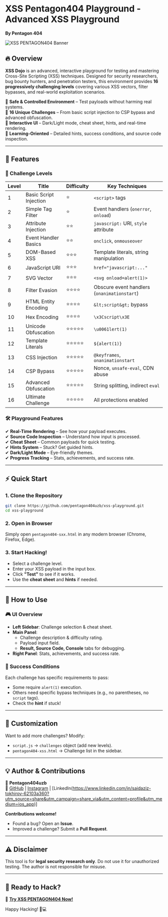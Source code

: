 # **XSS Pentagon404 Playground - Advanced XSS Playground**  
**By Pentagon 404**  

![XSS PENTAGON404 Banner]([https://i.imgur.com/xyz1234.png](https://codeby.net/blogs/wp-content/uploads/2017/04/042917_2021_XSSRCEX1.jpg))  

## **🔥 Overview**  
**XSS Dojo** is an advanced, interactive playground for testing and mastering Cross-Site Scripting (XSS) techniques. Designed for security researchers, bug bounty hunters, and penetration testers, this environment provides **16 progressively challenging levels** covering various XSS vectors, filter bypasses, and real-world exploitation scenarios.  

🔹 **Safe & Controlled Environment** – Test payloads without harming real systems.  
🔹 **16 Unique Challenges** – From basic script injection to CSP bypass and advanced obfuscation.  
🔹 **Interactive UI** – Dark/Light mode, cheat sheet, hints, and real-time rendering.  
🔹 **Learning-Oriented** – Detailed hints, success conditions, and source code inspection.  

---

## **🚀 Features**  

### **🎯 Challenge Levels**  
| Level | Title | Difficulty | Key Techniques |
|-------|-------|------------|----------------|
| 1 | Basic Script Injection | ⭐ | `<script>` tags |
| 2 | Simple Tag Filter | ⭐ | Event handlers (`onerror`, `onload`) |
| 3 | Attribute Injection | ⭐⭐ | `javascript:` URI, `style` attribute |
| 4 | Event Handler Basics | ⭐⭐ | `onclick`, `onmouseover` |
| 5 | DOM-Based XSS | ⭐⭐⭐ | Template literals, string manipulation |
| 6 | JavaScript URI | ⭐⭐⭐ | `href="javascript:..."` |
| 7 | SVG Vector | ⭐⭐⭐ | `<svg onload=alert(1)>` |
| 8 | Filter Evasion | ⭐⭐⭐⭐ | Obscure event handlers (`onanimationstart`) |
| 9 | HTML Entity Encoding | ⭐⭐⭐⭐ | `&lt;script&gt;` bypass |
| 10 | Hex Encoding | ⭐⭐⭐⭐ | `\x3Cscript\x3E` |
| 11 | Unicode Obfuscation | ⭐⭐⭐⭐⭐ | `\u0061lert(1)` |
| 12 | Template Literals | ⭐⭐⭐⭐⭐ | `${alert(1)}` |
| 13 | CSS Injection | ⭐⭐⭐⭐⭐ | `@keyframes`, `onanimationstart` |
| 14 | CSP Bypass | ⭐⭐⭐⭐⭐ | Nonce, `unsafe-eval`, CDN abuse |
| 15 | Advanced Obfuscation | ⭐⭐⭐⭐⭐ | String splitting, indirect `eval` |
| 16 | Ultimate Challenge | ⭐⭐⭐⭐⭐ | All protections enabled |

### **🛠️ Playground Features**  
✔ **Real-Time Rendering** – See how your payload executes.  
✔ **Source Code Inspection** – Understand how input is processed.  
✔ **Cheat Sheet** – Common payloads for quick testing.  
✔ **Hints System** – Stuck? Get guided hints.  
✔ **Dark/Light Mode** – Eye-friendly themes.  
✔ **Progress Tracking** – Stats, achievements, and success rate.  

---

## **⚡ Quick Start**  

### **1. Clone the Repository**  
```bash
git clone https://github.com/pentagon404uzb/xss-playground.git
cd xss-playground
```

### **2. Open in Browser**  
Simply open `pentagon404-sxx.html` in any modern browser (Chrome, Firefox, Edge).  

### **3. Start Hacking!**  
- Select a challenge level.  
- Enter your XSS payload in the input box.  
- Click **"Test"** to see if it works.  
- Use the **cheat sheet** and **hints** if needed.  

---

## **📌 How to Use**  

### **🎮 UI Overview**  
- **Left Sidebar**: Challenge selection & cheat sheet.  
- **Main Panel**:  
  - Challenge description & difficulty rating.  
  - Payload input field.  
  - **Result, Source Code, Console** tabs for debugging.  
- **Right Panel**: Stats, achievements, and success rate.  

### **🎯 Success Conditions**  
Each challenge has specific requirements to pass:  
- Some require `alert(1)` execution.  
- Others need specific bypass techniques (e.g., no parentheses, no `script` tags).  
- Check the **hint** if stuck!  

---

## **🔧 Customization**  
Want to add more challenges? Modify:  
- `script.js` → `challenges` object (add new levels).  
- `pentagon404-xss.html` → Challenge list in the sidebar.
  
---

## **💡 Author & Contributions**  
👤 **Pentagon404uzb**  
🔗 [GitHub](https://github.com/pentagon404uzb) | [Instagram](https://www.instagram.com/pentagon.404?igsh=MXRhdHhoOGhwY3M3NA%3D%3D&utm_source=qr)  | [LinkedIn(https://www.linkedin.com/in/saidaziz-tokhirov-62103a360?utm_source=share&utm_campaign=share_via&utm_content=profile&utm_medium=ios_app)]

**Contributions welcome!**  
- Found a bug? Open an **Issue**.  
- Improved a challenge? Submit a **Pull Request**.  

---

## **⚠️ Disclaimer**  
This tool is for **legal security research only**. Do not use it for unauthorized testing. The author is not responsible for misuse.  

---

## **🚀 Ready to Hack?**  
🔗 **[Try XSS PENTAGON404 Now!](#)**   

Happy Hacking! 🚨💻
